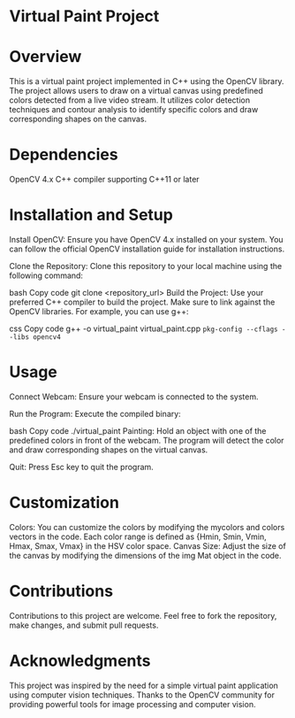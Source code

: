 # Virtual Paint Project

# Overview
This is a virtual paint project implemented in C++ using the OpenCV library. The project allows users to draw on a virtual canvas using predefined colors detected from a live video stream. It utilizes color detection techniques and contour analysis to identify specific colors and draw corresponding shapes on the canvas.

# Dependencies
OpenCV 4.x
C++ compiler supporting C++11 or later
# Installation and Setup
Install OpenCV: Ensure you have OpenCV 4.x installed on your system. You can follow the official OpenCV installation guide for installation instructions.

Clone the Repository: Clone this repository to your local machine using the following command:

bash
Copy code
git clone <repository_url>
Build the Project: Use your preferred C++ compiler to build the project. Make sure to link against the OpenCV libraries. For example, you can use g++:
 
css
Copy code
g++ -o virtual_paint virtual_paint.cpp `pkg-config --cflags --libs opencv4`
# Usage
Connect Webcam: Ensure your webcam is connected to the system.

Run the Program: Execute the compiled binary:

bash
Copy code
./virtual_paint
Painting: Hold an object with one of the predefined colors in front of the webcam. The program will detect the color and draw corresponding shapes on the virtual canvas.

Quit: Press Esc key to quit the program.

# Customization
Colors: You can customize the colors by modifying the mycolors and colors vectors in the code. Each color range is defined as {Hmin, Smin, Vmin, Hmax, Smax, Vmax} in the HSV color space.
Canvas Size: Adjust the size of the canvas by modifying the dimensions of the img Mat object in the code.

# Contributions
Contributions to this project are welcome. Feel free to fork the repository, make changes, and submit pull requests.

# Acknowledgments
This project was inspired by the need for a simple virtual paint application using computer vision techniques.
Thanks to the OpenCV community for providing powerful tools for image processing and computer vision.
